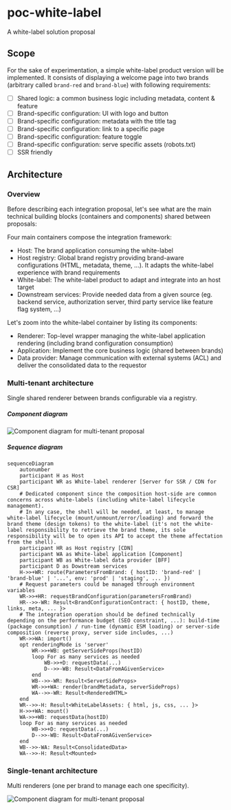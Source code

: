 # poc-white-label

A white-label solution proposal

## Scope

For the sake of experimentation, a simple white-label product version will be implemented.
It consists of displaying a welcome page into two brands (arbitrary called `brand-red` and `brand-blue`) with following requirements:

- [ ] Shared logic: a common business logic including metadata, content & feature
- [ ] Brand-specific configuration: UI with logo and button
- [ ] Brand-specific configuration: metadata with the title tag
- [ ] Brand-specific configuration: link to a specific page
- [ ] Brand-specific configuration: feature toggle
- [ ] Brand-specific configuration: serve specific assets (robots.txt)
- [ ] SSR friendly

## Architecture

### Overview

Before describing each integration proposal, let's see what are the main technical building blocks (containers and components) shared between proposals:

Four main containers compose the integration framework:

- Host: The brand application consuming the white-label
- Host registry: Global brand registry providing brand-aware configurations (HTML, metadata, theme, ...). It adapts the white-label experience with brand requirements
- White-label: The white-label product to adapt and integrate into an host target
- Downstream services: Provide needed data from a given source (eg. backend service, authorization server, third party service like feature flag system, ...)

Let's zoom into the white-label container by listing its components:

- Renderer: Top-level wrapper managing the white-label application rendering (including brand configuration consumption)
- Application: Implement the core business logic (shared between brands)
- Data provider: Manage communication with external systems (ACL) and deliver the consolidated data to the requestor

### Multi-tenant architecture

Single shared renderer between brands configurable via a registry.

##### Component diagram

<img alt="Component diagram for multi-tenant proposal" src="https://user-images.githubusercontent.com/10498826/182594053-786d4fb3-d0ec-470d-bdf2-c57e6d71e47f.png">

##### Sequence diagram

```mermaid
sequenceDiagram
    autonumber
    participant H as Host
    participant WR as White-label renderer [Server for SSR / CDN for CSR]
    # Dedicated component since the composition host-side are common concerns across white-labels (including white-label lifecycle management).
    # In any case, the shell will be needed, at least, to manage white-label lifecycle (mount/unmount/error/loading) and forward the brand theme (design tokens) to the white-label (it's not the white-label responsibility to retrieve the brand theme, its sole responsibility will be to open its API to accept the theme affectation from the shell).
    participant HR as Host registry [CDN]
    participant WA as White-label application [Component]
    participant WB as White-label data provider [BFF]
    participant D as Dowstream services
    H->>+WR: route(ParametersFromBrand: { hostID: 'brand-red' | 'brand-blue' | '...', env: 'prod' | 'staging', ... })
    # Request parameters could be managed through environment variables
    WR->>+HR: requestBrandConfiguration(parametersFromBrand)
    HR-->>-WR: Result<BrandConfigurationContract: { hostID, theme, links, meta, ... }>
    # The integration operation should be defined technically depending on the performance budget (SEO constraint, ...): build-time (package consumption) / run-time (dynamic ESM loading) or server-side composition (reverse proxy, server side includes, ...)
    WR->>WA: import()
    opt renderingMode is 'server'
        WR->>+WB: getServerSideProps(hostID)
        loop For as many services as needed
            WB->>+D: requestData(...)
            D-->>-WB: Result<DataFromAGivenService>
        end
        WB-->>-WR: Result<ServerSideProps>
        WR->>+WA: render(brandMetadata, serverSideProps)
        WA-->>-WR: Result<RenderedHTML>
    end
    WR-->>-H: Result<WhiteLabelAssets: { html, js, css, ... }>
    H->>+WA: mount()
    WA->>+WB: requestData(hostID)
    loop For as many services as needed
        WB->>+D: requestData(...)
        D-->>-WB: Result<DataFromAGivenService>
    end
    WB-->>-WA: Result<ConsolidatedData>
    WA-->>-H: Result<Mounted>
```

### Single-tenant architecture

Multi renderers (one per brand to manage each one specificity).

<img alt="Component diagram for multi-tenant proposal" src="https://user-images.githubusercontent.com/10498826/182627311-72f72069-fc2f-4e77-8ab5-0cd47ca8e9fb.png">
